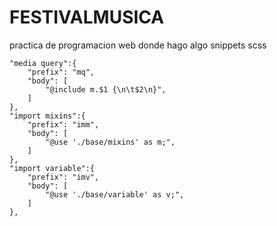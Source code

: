 # FESTIVALMUSICA
practica de programacion web
donde hago algo
snippets scss

	"media query":{
		"prefix": "mq",
		"body": [
			"@include m.$1 {\n\t$2\n}",
		]
	},
	"import mixins":{
		"prefix": "imm",
		"body": [
			"@use './base/mixins' as m;",
		]
	},
	"import variable":{
		"prefix": "imv",
		"body": [
			"@use './base/variable' as v;",
		]
	},